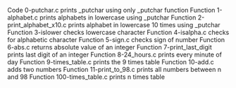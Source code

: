 Code 0-putchar.c prints _putchar using only _putchar function
Function 1-alphabet.c prints alphabets in lowercase using _putchar
Function 2-print_alphabet_x10.c prints alphabet in lowercase 10 times using _putchar
Function 3-islower checks lowercase character
Function 4-isalpha.c checks for alphabetic character
Function 5-sign.c checks sign of number
Function 6-abs.c returns absolute value of an integer
Function 7-print_last_digit prints last digit of an integer
Function 8-24_hours.c prints every minute of day
Function 9-times_table.c prints the 9 times table
Function 10-add.c adds two numbers
Function 11-print_to_98.c prints all numbers between n and 98
Function 100-times_table.c prints n times table
